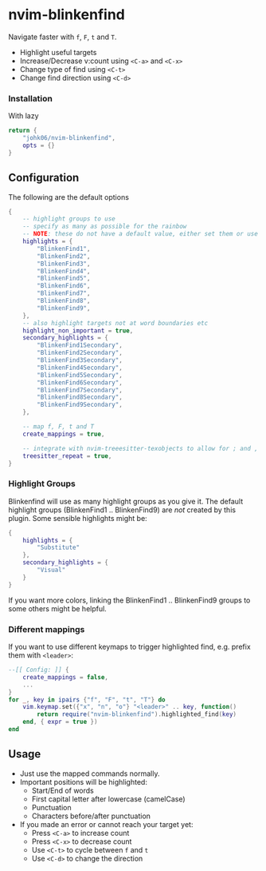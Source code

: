 # nvim-blinkenfind

Navigate faster with `f`, `F`, `t` and `T`.
- Highlight useful targets
- Increase/Decrease v:count using `<C-a>` and `<C-x>`
- Change type of find using `<C-t>`
- Change find direction using `<C-d>`

### Installation

With lazy
```lua
return {
    "johk06/nvim-blinkenfind",
    opts = {}
}
```

## Configuration
The following are the default options
```lua
{
    -- highlight groups to use
    -- specify as many as possible for the rainbow
    -- NOTE: these do not have a default value, either set them or use other groups
    highlights = {
        "BlinkenFind1",
        "BlinkenFind2",
        "BlinkenFind3",
        "BlinkenFind4",
        "BlinkenFind5",
        "BlinkenFind6",
        "BlinkenFind7",
        "BlinkenFind8",
        "BlinkenFind9",
    },
    -- also highlight targets not at word boundaries etc
    highlight_non_important = true,
    secondary_highlights = {
        "BlinkenFind1Secondary",
        "BlinkenFind2Secondary",
        "BlinkenFind3Secondary",
        "BlinkenFind4Secondary",
        "BlinkenFind5Secondary",
        "BlinkenFind6Secondary",
        "BlinkenFind7Secondary",
        "BlinkenFind8Secondary",
        "BlinkenFind9Secondary",
    },

    -- map f, F, t and T
    create_mappings = true,

    -- integrate with nvim-treeesitter-texobjects to allow for ; and , to work the same
    treesitter_repeat = true,
}
```

### Highlight Groups
Blinkenfind will use as many highlight groups as you give it.
The default highlight groups (BlinkenFind1 .. BlinkenFind9) are *not* created by this plugin.
Some sensible highlights might be:
```lua
{
    highlights = {
        "Substitute"
    },
    secondary_highlights = {
        "Visual"
    }
}
```

If you want more colors, linking the BlinkenFind1 .. BlinkenFind9 groups to
some others might be helpful.

### Different mappings
If you want to use different keymaps to trigger highlighted find, e.g. prefix them with `<leader>`:
```lua
--[[ Config: ]] {
    create_mappings = false,
    ...
}
for _, key in ipairs {"f", "F", "t", "T"} do
    vim.keymap.set({"x", "n", "o"} "<leader>" .. key, function()
        return require("nvim-blinkenfind").highlighted_find(key)
    end, { expr = true })
end
```


## Usage

- Just use the mapped commands normally.
- Important positions will be highlighted:
    - Start/End of words
    - First capital letter after lowercase (camelCase)
    - Punctuation
    - Characters before/after punctuation
- If you made an error or cannot reach your target yet:
    - Press `<C-a>` to increase count
    - Press `<C-x>` to decrease count
    - Use `<C-t>` to cycle between `f` and `t`
    - Use `<C-d>` to change the direction
